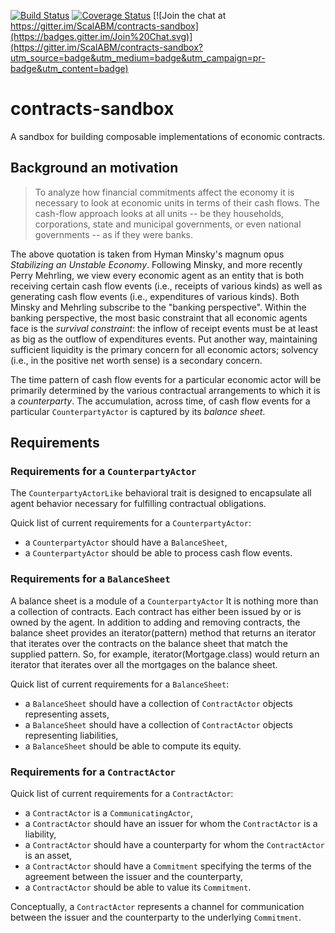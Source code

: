 [![Build Status](https://travis-ci.org/ScalABM/contracts-sandbox.svg)](https://travis-ci.org/ScalABM/contracts-sandbox)
[![Coverage Status](https://coveralls.io/repos/ScalABM/contracts-sandbox/badge.svg?branch=master&service=github)](https://coveralls.io/github/ScalABM/contracts-sandbox?branch=master)
[![Join the chat at https://gitter.im/ScalABM/contracts-sandbox](https://badges.gitter.im/Join%20Chat.svg)](https://gitter.im/ScalABM/contracts-sandbox?utm_source=badge&utm_medium=badge&utm_campaign=pr-badge&utm_content=badge)

# contracts-sandbox

A sandbox for building composable implementations of economic contracts.

## Background an motivation

>To analyze how financial commitments affect the economy it is necessary to look at economic units in terms of their cash flows. The cash-flow approach looks at all units -- be they households, corporations, state and municipal governments, or even national governments -- as if they were banks.

The above quotation is taken from Hyman Minsky's magnum opus *Stabilizing an Unstable Economy*.  Following Minsky,
and more recently Perry Mehrling, we view every economic agent as an entity that is both receiving certain cash flow events (i.e., receipts of various kinds) as well as generating cash flow events (i.e., expenditures of various kinds).  Both Minsky and Mehrling subscribe to the "banking perspective". Within the banking perspective, the most basic constraint that all economic agents face is the *survival constraint*: the inflow of receipt events must be at least as big as the outflow of expenditures events. Put another way, maintaining sufficient liquidity is the primary concern for all economic actors; solvency (i.e., in the positive net worth sense) is a secondary concern.

The time pattern of cash flow events for a particular economic actor will be primarily determined by the various contractual arrangements to which it is a *counterparty*.  The accumulation, across time, of cash flow events for a particular `CounterpartyActor` is captured by its *balance sheet*.

## Requirements

### Requirements for a `CounterpartyActor`
The `CounterpartyActorLike` behavioral trait is designed to encapsulate all agent behavior necessary for fulfilling contractual obligations.

Quick list of current requirements for a `CounterpartyActor`:

* a `CounterpartyActor` should have a `BalanceSheet`,
* a `CounterpartyActor` should be able to process cash flow events.

### Requirements for a `BalanceSheet`
A balance sheet is a module of a `CounterpartyActor` It is nothing more than a collection of contracts. Each contract has either been issued by or is owned by the agent. In addition to adding and removing contracts, the balance sheet provides an iterator(pattern) method that returns an iterator that iterates over the contracts on the balance sheet that match the supplied pattern. So, for example, iterator(Mortgage.class) would return an iterator that iterates over all the mortgages on the balance sheet.

Quick list of current requirements for a `BalanceSheet`:

* a `BalanceSheet` should have a collection of `ContractActor` objects representing assets, 
* a `BalanceSheet` should have a collection of `ContractActor` objects representing liabilities,
* a `BalanceSheet` should be able to compute its equity.

### Requirements for a `ContractActor`
Quick list of current requirements for a `ContractActor`:

* a `ContractActor` is a `CommunicatingActor`,
* a `ContractActor` should have an issuer for whom the `ContractActor` is a liability, 
* a `ContractActor` should have a counterparty for whom the `ContractActor` is an asset,
* a `ContractActor` should have a `Commitment` specifying the terms of the agreement between the issuer and the counterparty,
* a `ContractActor` should be able to value its `Commitment`.

Conceptually, a `ContractActor` represents a channel for communication between the issuer and the counterparty to the underlying `Commitment`.
